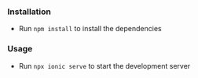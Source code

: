 
### Installation
- Run `npm install` to install the dependencies

### Usage
- Run `npx ionic serve` to start the development server
